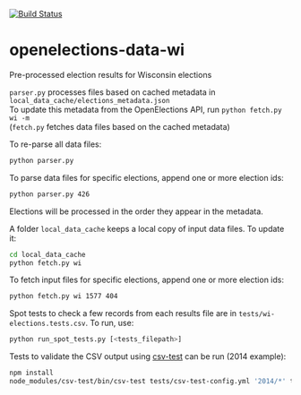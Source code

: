 [![Build Status](https://travis-ci.org/davipo/openelections-data-wi.svg?branch=master)](https://travis-ci.org/davipo/openelections-data-wi)

# openelections-data-wi
Pre-processed election results for Wisconsin elections

``parser.py`` processes files based on cached metadata in ``local_data_cache/elections_metadata.json``\
To update this metadata from the OpenElections API, run ``python fetch.py wi -m``\
(``fetch.py`` fetches data files based on the cached metadata)

To re-parse all data files:
```bash
python parser.py
```

To parse data files for specific elections, append one or more election ids:
```bash
python parser.py 426
```
Elections will be processed in the order they appear in the metadata.

A folder ``local_data_cache`` keeps a local copy of input data files. To update it:
```bash
cd local_data_cache
python fetch.py wi
```

To fetch input files for specific elections, append one or more election ids:
```bash
python fetch.py wi 1577 404
```


Spot tests to check a few records from each results file are in
``tests/wi-elections.tests.csv``.
To run, use:
```bash
python run_spot_tests.py [<tests_filepath>]
```


Tests to validate the CSV output using <a href="https://github.com/dhcole/csv-test">csv-test</a> can be run (2014 example):
```bash
npm install
node_modules/csv-test/bin/csv-test tests/csv-test-config.yml '2014/*' tests/csv-test-validators.yml
```

